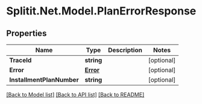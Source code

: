 
# Splitit.Net.Model.PlanErrorResponse

## Properties

Name | Type | Description | Notes
------------ | ------------- | ------------- | -------------
**TraceId** | **string** |  | [optional] 
**Error** | [**Error**](Error.md) |  | [optional] 
**InstallmentPlanNumber** | **string** |  | [optional] 

[[Back to Model list]](../README.md#documentation-for-models)
[[Back to API list]](../README.md#documentation-for-api-endpoints)
[[Back to README]](../README.md)

